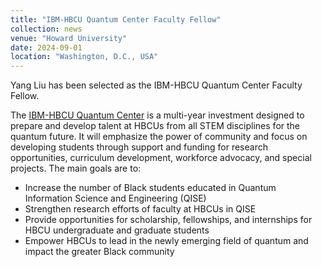 ```yaml
---
title: "IBM-HBCU Quantum Center Faculty Fellow"
collection: news
venue: "Howard University"
date: 2024-09-01
location: "Washington, D.C., USA"
---
```

Yang Liu has been selected as the IBM-HBCU Quantum Center Faculty Fellow.

The [IBM-HBCU Quantum Center](https://coas.howard.edu/research/research-initiatives/hbcu-quantum-howard-university) is a multi-year investment designed to prepare and develop talent at HBCUs from all STEM disciplines for the quantum future. It will emphasize the power of community and focus on developing students through support and funding for research opportunities, curriculum development, workforce advocacy, and special projects. The main goals are to:

* Increase the number of Black students educated in Quantum Information Science and Engineering (QISE)
* Strengthen research efforts of faculty at HBCUs in QISE
* Provide opportunities for scholarship, fellowships, and internships for HBCU undergraduate and graduate students
* Empower HBCUs to lead in the newly emerging field of quantum and impact the greater Black community

  


